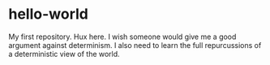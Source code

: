 # hello-world
My first repository.
Hux here. I wish someone would give me a good argument against determinism. I also need to learn the full repurcussions of a deterministic view of the world. 

